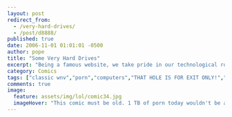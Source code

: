 ```yaml
---
layout: post
redirect_from: 
  - /very-hard-drives/
  - /post/d8888/
published: true
date: 2006-11-01 01:01:01 -0500
author: pope
title: "Some Very Hard Drives"
excerpt: "Being a famous website, we take pride in our technological roots. In today's comic, we share some of our vast knowledge and experience on the subject in the hopes that we may educate some of our readers."
category: Comics
tags: ["classic wnv","porn","computers","THAT HOLE IS FOR EXIT ONLY!","those taxes are never getting paid"]
comments: true 
image:
  feature: assets/img/lol/comic34.jpg
  imageHover: "This comic must be old. 1 TB of porn today wouldn't be able to tide me over for a week."
---
```


